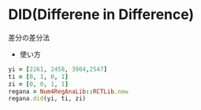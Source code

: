 DID(Differene in Difference)
============================
差分の差分法

* 使い方

```ruby
yi = [2261, 2458, 3904,2547]
ti = [0, 1, 0, 1]
zi = [0, 0, 1, 1]
regana = Num4RegAnaLib::RCTLib.new
regana.did(yi, ti, zi)
```

